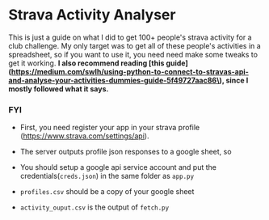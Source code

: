 # Strava Activity Analyser

This is just a guide on what I did to get 100+ people's strava activity for a club challenge. My only target was to get all of these people's activities in a spreadsheet, so if you want to use it, you need need make some tweaks to get it working.
**I also recommend reading [this guide](https://medium.com/swlh/using-python-to-connect-to-stravas-api-and-analyse-your-activities-dummies-guide-5f49727aac86\), since I mostly followed what it says.**

### FYI

- First, you need register your app in your strava profile (https://www.strava.com/settings/api).

- The server outputs profile json responses to a google sheet, so

- You should setup a google api service account and put the credentials(`creds.json`) in the same folder as `app.py`

- `profiles.csv` should be a copy of your google sheet

- `activity_ouput.csv` is the output of `fetch.py`
